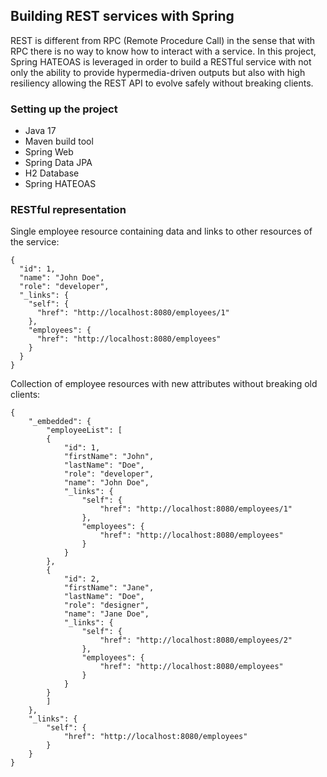 ## Building REST services with Spring

REST is different from RPC (Remote Procedure Call) in the sense that with RPC there is no way to know how to interact with a service.
In this project, Spring HATEOAS is leveraged in order to build a RESTful service with not only the ability to provide hypermedia-driven outputs but also with high resiliency allowing the REST API to evolve safely without breaking clients.

### Setting up the project
- Java 17
- Maven build tool
- Spring Web
- Spring Data JPA
- H2 Database
- Spring HATEOAS

### RESTful representation 

Single employee resource containing data and links to other resources of the service:
```
{
  "id": 1,
  "name": "John Doe",
  "role": "developer",
  "_links": {
    "self": {
      "href": "http://localhost:8080/employees/1"
    },
    "employees": {
      "href": "http://localhost:8080/employees"
    }
  }
}
```

Collection of employee resources with new attributes without breaking old clients:
```
{
    "_embedded": {
        "employeeList": [
        {
            "id": 1,
            "firstName": "John",
            "lastName": "Doe",
            "role": "developer",
            "name": "John Doe",
            "_links": {
                "self": {
                    "href": "http://localhost:8080/employees/1"
                },
                "employees": {
                    "href": "http://localhost:8080/employees"
                }
            }
        },
        {
            "id": 2,
            "firstName": "Jane",
            "lastName": "Doe",
            "role": "designer",
            "name": "Jane Doe",
            "_links": {
                "self": {
                    "href": "http://localhost:8080/employees/2"
                },
                "employees": {
                    "href": "http://localhost:8080/employees"
                }
            }
        }
        ]
    },
    "_links": {
        "self": {
            "href": "http://localhost:8080/employees"
        }
    }
}
```

